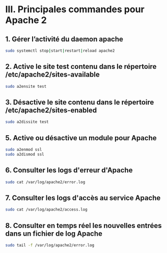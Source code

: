 # III. Principales commandes pour Apache 2

## 1. Gérer l’activité du daemon apache

```bash
sudo systemctl stop|start|restart|reload apache2
```

## 2. Active le site test contenu dans le répertoire /etc/apache2/sites-available

```bash
sudo a2ensite test
```

## 3. Désactive le site contenu dans le répertoire /etc/apache2/sites-enabled

```bash
sudo a2dissite test
```

## 5. Active ou désactive un module pour Apache

```bash
sudo a2enmod ssl
sudo a2dismod ssl
```
## 6. Consulter les logs d'erreur d'Apache

```bash
sudo cat /var/log/apache2/error.log
```

## 7. Consulter les logs d'accès au service Apache

```bash
sudo cat /var/log/apache2/access.log
```

## 8. Consulter en temps réel les nouvelles entrées dans un fichier de log Apache

```bash
sudo tail -f /var/log/apache2/error.log
```
